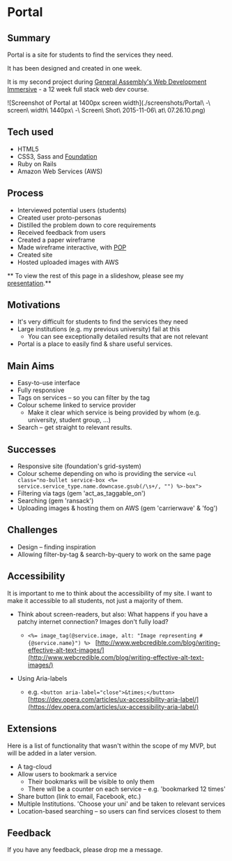# Portal

## Summary

Portal is a site for students to find the services they need. 

It has been designed and created in one week. 

It is my second project during [General Assembly's Web Development Immersive](https://generalassemb.ly/education/web-development-immersive) - a 12 week full stack web dev course.

![Screenshot of Portal at 1400px screen width](./screenshots/Portal\ -\ screen\ width\ 1440px\ -\ Screen\ Shot\ 2015-11-06\ at\ 07.26.10.png)

## Tech used

- HTML5
- CSS3, Sass and [Foundation](http://foundation.zurb.com/)
- Ruby on Rails
- Amazon Web Services (AWS)

## Process

- Interviewed potential users (students)
- Created user proto-personas
- Distilled the problem down to core requirements
- Received feedback from users
- Created a paper wireframe 
- Made wireframe interactive, with [POP](https://popapp.in/sketchpad/)
- Created site
- Hosted uploaded images with AWS

** To view the rest of this page in a slideshow, please see my [presentation](./Presentation.odp).**

## Motivations

- It's very difficult for students to find the services they need
- Large institutions (e.g. my previous university) fail at this 
  - You can see exceptionally detailed results that are not relevant
- Portal is a place to easily find & share useful services.


## Main Aims

- Easy-to-use interface
- Fully responsive
- Tags on services – so you can filter by the tag
- Colour scheme linked to service provider
  - Make it clear which service is being provided by whom (e.g. university, student group, ...)
- Search – get straight to relevant results.

## Successes

- Responsive site (foundation's grid-system)
- Colour scheme depending on who is providing the service
` <ul class="no-bullet service-box <%= service.service_type.name.downcase.gsub(/\s+/, "") %>-box"> `
- Filtering via tags (gem 'act_as_taggable_on')
- Searching (gem 'ransack')
- Uploading images & hosting them on AWS (gem 'carrierwave' & 'fog')

## Challenges

- Design – finding inspiration
- Allowing filter-by-tag & search-by-query to work on the same page

## Accessibility

It is important to me to think about the accessibility of my site. I want to make it accessible to all students, not just a majority of them.

- Think about screen-readers, but also: What happens if you have a patchy internet connection? Images don't fully load?
  - `<%= image_tag(@service.image, alt: "Image representing #{@service.name}") %> ` [http://www.webcredible.com/blog/writing-effective-alt-text-images/](http://www.webcredible.com/blog/writing-effective-alt-text-images/)

- Using Aria-labels 
  - e.g. `<button aria-label="close">&times;</button>` [https://dev.opera.com/articles/ux-accessibility-aria-label/](https://dev.opera.com/articles/ux-accessibility-aria-label/)

## Extensions

Here is a list of functionality that wasn't within the scope of my MVP, but will be added in a later version.

- A tag-cloud
- Allow users to bookmark a service
  - Their bookmarks will be visible to only them
  - There will be a counter on each service – e.g. 'bookmarked 12 times'
- Share button (link to email, Facebook, etc.)
- Multiple Institutions. 'Choose your uni' and be taken to relevant services
- Location-based searching – so users can find services closest to them

## Feedback

If you have any feedback, please drop me a message. 
